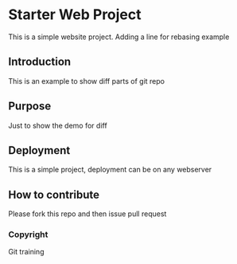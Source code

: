 # Starter Web Project

This is a simple website project. Adding a line for rebasing example

## Introduction

This is an example to show diff parts of git repo

## Purpose

Just to show the demo for diff

## Deployment

This is a simple project, deployment can be on any webserver

## How to contribute

Please fork this repo and then issue pull request

### Copyright

Git training